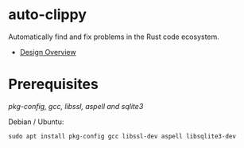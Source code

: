 # auto-clippy

Automatically find and fix problems in the Rust code ecosystem.

* [Design Overview][design]

[design]: docs/Design_Overview.md

# Prerequisites

*pkg-config, gcc, libssl, aspell and sqlite3*

Debian / Ubuntu:

```
sudo apt install pkg-config gcc libssl-dev aspell libsqlite3-dev
```
